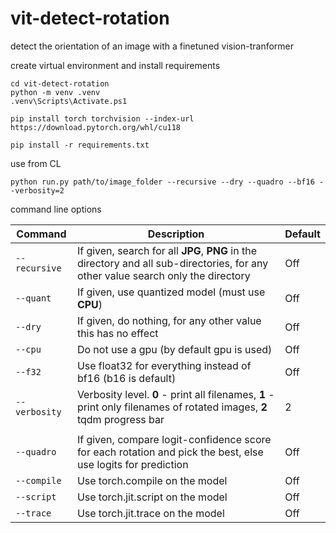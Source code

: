 # vit-detect-rotation
detect the orientation of an image with a finetuned vision-tranformer



create virtual environment and install requirements
```
cd vit-detect-rotation
python -m venv .venv
.venv\Scripts\Activate.ps1

pip install torch torchvision --index-url https://download.pytorch.org/whl/cu118

pip install -r requirements.txt
```

use from CL

```
python run.py path/to/image_folder --recursive --dry --quadro --bf16 --verbosity=2
```  

command line options

| Command | Description | Default |
| ----- | ----- | ----- |
| `--recursive` | If given, search for all **JPG**, **PNG** in the directory and all sub-directories, for any other value search only the directory | Off |
| `--quant` | If given, use quantized model (must use **CPU**) | Off |
| `--dry` | If given, do nothing, for any other value this has no effect | Off |
| `--cpu` | Do not use a gpu (by default gpu is used) | Off |
| `--f32` | Use float32 for everything instead of bf16 (b16 is default) | Off |
| `--verbosity` | Verbosity level. **0** - print all filenames, **1** - print only filenames of rotated images, **2** tqdm progress bar | 2 |
|  |  |  |
| `--quadro` | If given, compare logit-confidence score for each rotation and pick the best, else use logits for prediction | Off |
| `--compile` | Use torch.compile on the model | Off |
| `--script` | Use torch.jit.script on the model | Off |
| `--trace` | Use torch.jit.trace on the model | Off |
